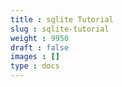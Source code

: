 ```yaml
---
title : sqlite Tutorial
slug : sqlite-tutorial
weight : 9950
draft : false
images : []
type : docs
---
```


